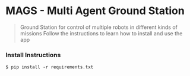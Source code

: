 # MAGS - Multi Agent Ground Station

> Ground Station for control of multiple robots in different kinds of missions
> Follow the instructions to learn how to install and use the app

### Install Instructions
```
$ pip install -r requirements.txt
```

